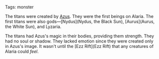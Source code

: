 Tags: monster

The titans were created by [Azus](Azus). They were the first beings on Alaria. The first titans were also gods—[Nydus](Nydus, the Black Sun), [Aurus](Aurus, the White Sun), and Lyzaria. 

The titans had Azus's magic in their bodies, providing them strength. They had no soul or shadow. They lacked emotion since they were created only in Azus's image. It wasn't until the [Ezz Rift](Ezz Rift) that any creatures of Alaria could *feel*.